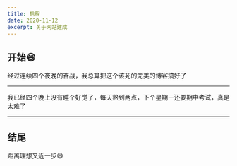 ```yaml
---
title: 启程
date: 2020-11-12
excerpt: 关于网站建成
---
```

## 开始:smile:
经过连续四个夜晚的奋战，我总算把这个~~该死的~~完美的博客搞好了
___
我已经四个晚上没有睡个好觉了，每天熬到两点，下个星期一还要期中考试，真是太难了
___
## 结尾
距离理想又近一步:smile:
